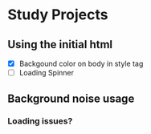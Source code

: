 # Study Projects

## Using the initial html

- [x] Backgound color on body in style tag   
- [ ] Loading Spinner

## Background noise usage

### Loading issues?